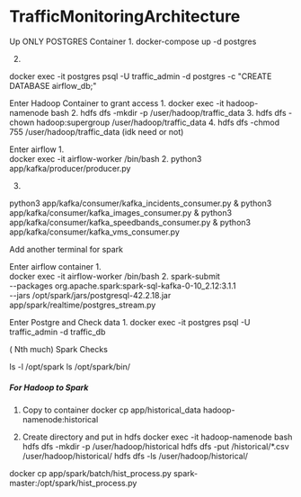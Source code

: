 # TrafficMonitoringArchitecture



Up ONLY POSTGRES Container
1. 
docker-compose up -d postgres

2. 
docker exec -it postgres psql -U traffic_admin -d postgres -c "CREATE DATABASE airflow_db;"



Enter Hadoop Container to grant access 
1. 
docker exec -it hadoop-namenode bash
2. 
hdfs dfs -mkdir -p /user/hadoop/traffic_data
3. 
hdfs dfs -chown hadoop:supergroup /user/hadoop/traffic_data
4. 
hdfs dfs -chmod 755 /user/hadoop/traffic_data (idk need or not)



Enter airflow
1.  
docker exec -it airflow-worker /bin/bash
2. 
python3 app/kafka/producer/producer.py

3. 
python3 app/kafka/consumer/kafka_incidents_consumer.py &
python3 app/kafka/consumer/kafka_images_consumer.py &
python3 app/kafka/consumer/kafka_speedbands_consumer.py &
python3 app/kafka/consumer/kafka_vms_consumer.py 


Add another terminal for spark

Enter airflow container
1.  
docker exec -it airflow-worker /bin/bash
2. 
spark-submit \
    --packages org.apache.spark:spark-sql-kafka-0-10_2.12:3.1.1 \
    --jars /opt/spark/jars/postgresql-42.2.18.jar \
    app/spark/realtime/postgres_stream.py

    

Enter Postgre and Check data
1. 
docker exec -it postgres psql -U traffic_admin -d traffic_db



( Nth much)
Spark Checks

ls -l /opt/spark
ls /opt/spark/bin/


##### For Hadoop to Spark
1. Copy to container
docker cp app/historical_data hadoop-namenode:historical

2. Create directory and put in hdfs
docker exec -it hadoop-namenode bash
hdfs dfs -mkdir -p /user/hadoop/historical
hdfs dfs -put /historical/*.csv /user/hadoop/historical/
hdfs dfs -ls /user/hadoop/historical/ 

docker cp app/spark/batch/hist_process.py spark-master:/opt/spark/hist_process.py 